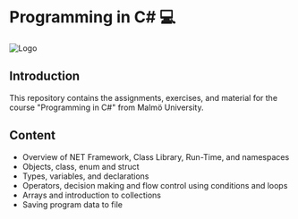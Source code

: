 
# Programming in C# 💻
![Logo](https://mau.se/siteassets/mau_en_logotype.svg)

## Introduction
This repository contains the assignments, exercises, and material for the course "Programming in C#" from Malmö University.

## Content
* Overview of NET Framework, Class Library, Run-Time, and namespaces
* Objects, class, enum and struct
* Types, variables, and declarations
* Operators, decision making and flow control using conditions and loops
* Arrays and introduction to collections
* Saving program data to file